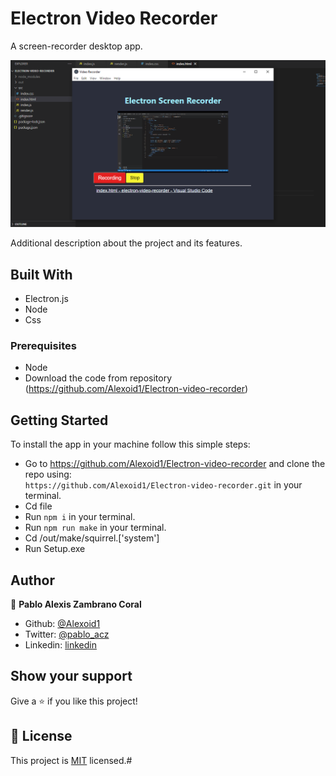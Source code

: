 # Electron Video Recorder

A screen-recorder desktop app.

![screenshot](./screen.png)

Additional description about the project and its features.

## Built With

- Electron.js
- Node
- Css

### Prerequisites

- Node
- Download the code from repository (https://github.com/Alexoid1/Electron-video-recorder)


## Getting Started

To install the app in your machine follow this simple steps:

- Go to https://github.com/Alexoid1/Electron-video-recorder and clone the repo using: <br>
`https://github.com/Alexoid1/Electron-video-recorder.git` in your terminal.
- Cd file
- Run `npm i` in your terminal.
- Run `npm run make` in your terminal.
- Cd /out/make/squirrel.['system']
- Run  Setup.exe



## Author

👤 **Pablo Alexis Zambrano Coral**

- Github: [@Alexoid1](https://github.com/Alexoid1)
- Twitter: [@pablo_acz](https://twitter.com/pablo_acz)
- Linkedin: [linkedin](https://www.linkedin.com/in/pablo-alexis-zambrano-coral-7a614a189/)



## Show your support

Give a ⭐️ if you like this project!



## 📝 License

This project is [MIT](LICENSE) licensed.#